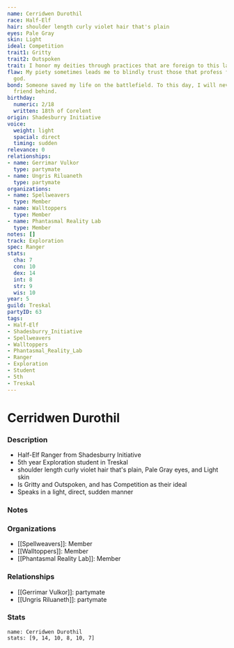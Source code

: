```yaml
---
name: Cerridwen Durothil
race: Half-Elf
hair: shoulder length curly violet hair that's plain
eyes: Pale Gray
skin: Light
ideal: Competition
trait1: Gritty
trait2: Outspoken
trait: I honor my deities through practices that are foreign to this land.
flaw: My piety sometimes leads me to blindly trust those that profess faith in my
  god.
bond: Someone saved my life on the battlefield. To this day, I will never leave a
  friend behind.
birthday:
  numeric: 2/18
  written: 18th of Corelent
origin: Shadesburry Initiative
voice:
  weight: light
  spacial: direct
  timing: sudden
relevance: 0
relationships:
- name: Gerrimar Vulkor
  type: partymate
- name: Ungris Riluaneth
  type: partymate
organizations:
- name: Spellweavers
  type: Member
- name: Walltoppers
  type: Member
- name: Phantasmal Reality Lab
  type: Member
notes: []
track: Exploration
spec: Ranger
stats:
  cha: 7
  con: 10
  dex: 14
  int: 8
  str: 9
  wis: 10
year: 5
guild: Treskal
partyID: 63
tags:
- Half-Elf
- Shadesburry_Initiative
- Spellweavers
- Walltoppers
- Phantasmal_Reality_Lab
- Ranger
- Exploration
- Student
- 5th
- Treskal
---
```

# Cerridwen Durothil
### Description
- Half-Elf Ranger from Shadesburry Initiative
- 5th year Exploration student in Treskal
- shoulder length curly violet hair that's plain, Pale Gray eyes, and Light skin
- Is Gritty and Outspoken, and has Competition as their ideal
- Speaks in a light, direct, sudden manner

### Notes

### Organizations
- [[Spellweavers]]: Member
- [[Walltoppers]]: Member
- [[Phantasmal Reality Lab]]: Member

### Relationships
- [[Gerrimar Vulkor]]: partymate
- [[Ungris Riluaneth]]: partymate

### Stats
```statblock
name: Cerridwen Durothil
stats: [9, 14, 10, 8, 10, 7]
```